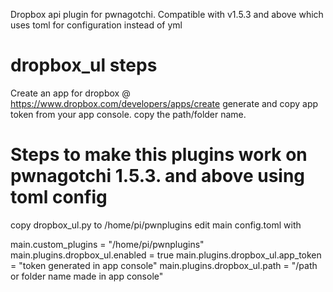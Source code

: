 Dropbox api plugin for pwnagotchi.
Compatible with v1.5.3 and above which uses toml for configuration instead of yml 

# dropbox_ul steps
Create an app for dropbox @ https://www.dropbox.com/developers/apps/create
generate and copy app token from your app console.
copy the path/folder name.

# Steps to make this plugins work on pwnagotchi 1.5.3. and above using toml config
copy dropbox_ul.py to /home/pi/pwnplugins
edit main config.toml with

main.custom_plugins = "/home/pi/pwnplugins"
main.plugins.dropbox_ul.enabled = true
main.plugins.dropbox_ul.app_token = "token generated in app console"
main.plugins.dropbox_ul.path = "/path or folder name made in app console"
